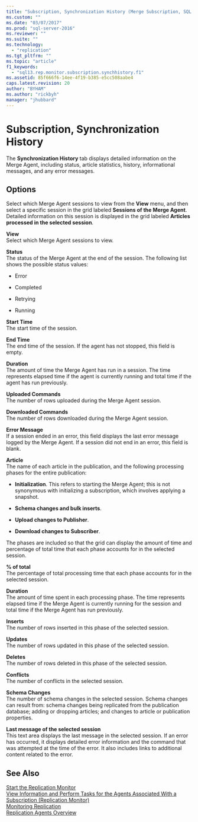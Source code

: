```yaml
---
title: "Subscription, Synchronization History (Merge Subscription, SQL Server 2005 and Later) | Microsoft Docs"
ms.custom: ""
ms.date: "03/07/2017"
ms.prod: "sql-server-2016"
ms.reviewer: ""
ms.suite: ""
ms.technology: 
  - "replication"
ms.tgt_pltfrm: ""
ms.topic: "article"
f1_keywords: 
  - "sql13.rep.monitor.subscription.synchhistory.f1"
ms.assetid: 85f666f6-14ee-4f19-b385-e5cc508aabe4
caps.latest.revision: 20
author: "BYHAM"
ms.author: "rickbyh"
manager: "jhubbard"
---
```

# Subscription, Synchronization History
  The **Synchronization History** tab displays detailed information on the Merge Agent, including status, article statistics, history, informational messages, and any error messages.  
  
## Options  
 Select which Merge Agent sessions to view from the **View** menu, and then select a specific session in the grid labeled **Sessions of the Merge Agent**. Detailed information on this session is displayed in the grid labeled **Articles processed in the selected session**.  
  
 **View**  
 Select which Merge Agent sessions to view.  
  
 **Status**  
 The status of the Merge Agent at the end of the session. The following list shows the possible status values:  
  
-   Error  
  
-   Completed  
  
-   Retrying  
  
-   Running  
  
 **Start Time**  
 The start time of the session.  
  
 **End Time**  
 The end time of the session. If the agent has not stopped, this field is empty.  
  
 **Duration**  
 The amount of time the Merge Agent has run in a session. The time represents elapsed time if the agent is currently running and total time if the agent has run previously.  
  
 **Uploaded Commands**  
 The number of rows uploaded during the Merge Agent session.  
  
 **Downloaded Commands**  
 The number of rows downloaded during the Merge Agent session.  
  
 **Error Message**  
 If a session ended in an error, this field displays the last error message logged by the Merge Agent. If a session did not end in an error, this field is blank.  
  
 **Article**  
 The name of each article in the publication, and the following processing phases for the entire publication:  
  
-   **Initialization**. This refers to starting the Merge Agent; this is not synonymous with initializing a subscription, which involves applying a snapshot.  
  
-   **Schema changes and bulk inserts**.  
  
-   **Upload changes to Publisher**.  
  
-   **Download changes to Subscriber**.  
  
 The phases are included so that the grid can display the amount of time and percentage of total time that each phase accounts for in the selected session.  
  
 **% of total**  
 The percentage of total processing time that each phase accounts for in the selected session.  
  
 **Duration**  
 The amount of time spent in each processing phase. The time represents elapsed time if the Merge Agent is currently running for the session and total time if the Merge Agent has run previously.  
  
 **Inserts**  
 The number of rows inserted in this phase of the selected session.  
  
 **Updates**  
 The number of rows updated in this phase of the selected session.  
  
 **Deletes**  
 The number of rows deleted in this phase of the selected session.  
  
 **Conflicts**  
 The number of conflicts in the selected session.  
  
 **Schema Changes**  
 The number of schema changes in the selected session. Schema changes can result from: schema changes being replicated from the publication database; adding or dropping articles; and changes to article or publication properties.  
  
 **Last message of the selected session**  
 This text area displays the last message in the selected session. If an error has occurred, it displays detailed error information and the command that was attempted at the time of the error. It also includes links to additional content related to the error.  
  
## See Also  
 [Start the Replication Monitor](../../relational-databases/replication/monitor/start-the-replication-monitor.md)   
 [View Information and Perform Tasks for the Agents Associated With a Subscription &#40;Replication Monitor&#41;](../../relational-databases/replication/monitor/view-information-and-perform-tasks-for-subscription-agents.md)   
 [Monitoring Replication](../../relational-databases/replication/monitor/monitoring-replication-overview.md)   
 [Replication Agents Overview](../../relational-databases/replication/agents/replication-agents-overview.md)  
  
  